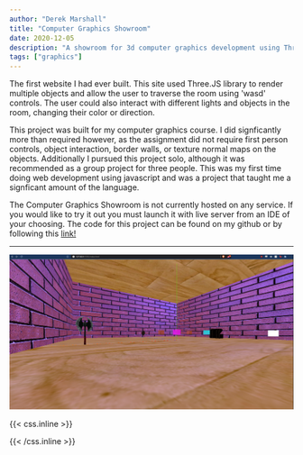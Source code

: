```yaml
---
author: "Derek Marshall"
title: "Computer Graphics Showroom"
date: 2020-12-05
description: "A showroom for 3d computer graphics development using Three.JS"
tags: ["graphics"]
---
```


The first website I had ever built. This site used Three.JS library to render multiple objects and allow the user to traverse the room using 'wasd' controls. The user could also interact with different lights and objects in the room, changing their color or direction.

<!--more-->

This project was built for my computer graphics course. I did signficantly more than required however, as the assignment did not require first person controls, object interaction, border walls, or texture normal maps on the objects. Additionally I pursued this project solo, although it was recommended as a group project for three people. This was my first time doing web development using javascript and was a project that taught me a signficant amount of the language.

The Computer Graphics Showroom is not currently hosted on any service. If you would like to try it out you must launch it with live server from an IDE of your choosing. The code for this project can be found on my github or by following this [link!](https://github.com/DerekMarshall855/Computer-Graphics-Showroom)

---

!['graphics showroom'](../../images/live_showroom.png)


{{< css.inline >}}

<style>
.emojify {
	font-family: Apple Color Emoji, Segoe UI Emoji, NotoColorEmoji, Segoe UI Symbol, Android Emoji, EmojiSymbols;
	font-size: 2rem;
	vertical-align: middle;
}
@media screen and (max-width:650px) {
  .nowrap {
    display: block;
    margin: 25px 0;
  }
}
</style>

{{< /css.inline >}}
